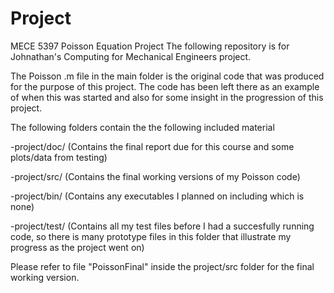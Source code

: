 # Project
MECE 5397 Poisson Equation Project
The following repository is for Johnathan's Computing for Mechanical Engineers project. 

The Poisson .m file in the main folder is the original code that was produced for the purpose of this project. The code has been left there as an example of when this was started and also for some insight in the progression of this project. 

The following folders contain the the following included material

-project/doc/    (Contains the final report due for this course and some plots/data from testing)

-project/src/    (Contains the final working versions of my Poisson code)

-project/bin/    (Contains any executables I planned on including which is none)

-project/test/   (Contains all my test files before I had a succesfully running code, so there is many prototype files in this folder that                   illustrate my progress as the project went on)


Please refer to file "PoissonFinal" inside the project/src folder for the final working version.
